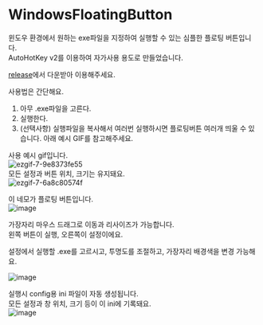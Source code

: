 # WindowsFloatingButton
윈도우 환경에서 원하는 exe파일을 지정하여 실행할 수 있는 심플한 플로팅 버튼입니다.  
AutoHotKey v2를 이용하여 자가사용 용도로 만들었습니다.  

[release](https://github.com/david419kr/WindowsFloatingButton/releases/latest)에서 다운받아 이용해주세요.  

사용법은 간단해요.  
1. 아무 .exe파일을 고른다.  
2. 실행한다.
3. (선택사항) 실행파일을 복사해서 여러번 실행하시면 플로팅버튼 여러개 띄울 수 있습니다. 아래 예시 GIF를 참고해주세요.  

사용 예시 gif입니다.  
![ezgif-7-9e8373fe55](https://github.com/david419kr/WindowsFloatingButton/assets/70783505/604029ab-02a2-4b3f-a51e-9ce5e69bad11)  
모든 설정과 버튼 위치, 크기는 유지돼요.  
![ezgif-7-6a8c80574f](https://github.com/david419kr/WindowsFloatingButton/assets/70783505/8879790d-4f66-47a6-9bfd-7fa520779452)  

이 네모가 플로팅 버튼입니다.  
![image](https://github.com/david419kr/WindowsFloatingButton/assets/70783505/f256d58a-8dac-4cb8-bb69-4598fbcd7e40)  

가장자리 마우스 드래그로 이동과 리사이즈가 가능합니다.  
왼쪽 버튼이 실행, 오른쪽이 설정이에요.  

설정에서 실행할 .exe를 고르시고, 투명도를 조절하고, 가장자리 배경색을 변경 가능해요.  

![image](https://github.com/user-attachments/assets/4713ad58-721a-40e6-b80d-9ccb618907ba)    

실행시 config용 ini 파일이 자동 생성됩니다.  
모든 설정과 창 위치, 크기 등이 이 ini에 기록돼요.  
![image](https://github.com/user-attachments/assets/5d7ec005-9c73-4e67-9427-701711979887)  
